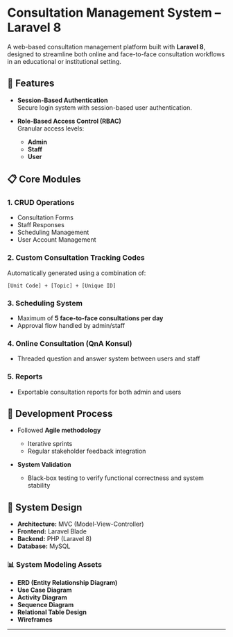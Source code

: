# Consultation Management System – Laravel 8

A web-based consultation management platform built with **Laravel 8**, designed to streamline both online and face-to-face consultation workflows in an educational or institutional setting.

## 🔐 Features

- **Session-Based Authentication**\
  Secure login system with session-based user authentication.

- **Role-Based Access Control (RBAC)**\
  Granular access levels:

  - **Admin**
  - **Staff**
  - **User**

## 📋 Core Modules

### 1. CRUD Operations

- Consultation Forms
- Staff Responses
- Scheduling Management
- User Account Management

### 2. Custom Consultation Tracking Codes

Automatically generated using a combination of:

```
[Unit Code] + [Topic] + [Unique ID]
```

### 3. Scheduling System

- Maximum of **5 face-to-face consultations per day**
- Approval flow handled by admin/staff

### 4. Online Consultation (QnA Konsul)

- Threaded question and answer system between users and staff

### 5. Reports

- Exportable consultation reports for both admin and users

## 🧠 Development Process

- Followed **Agile methodology**

  - Iterative sprints
  - Regular stakeholder feedback integration

- **System Validation**

  - Black-box testing to verify functional correctness and system stability

## 🧹 System Design

- **Architecture:** MVC (Model-View-Controller)
- **Frontend:** Laravel Blade
- **Backend:** PHP (Laravel 8)
- **Database:** MySQL

### 📊 System Modeling Assets

- **ERD (Entity Relationship Diagram)**
- **Use Case Diagram**
- **Activity Diagram**
- **Sequence Diagram**
- **Relational Table Design**
- **Wireframes**

---


